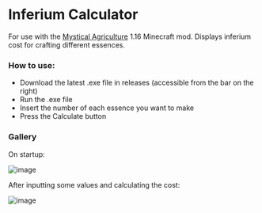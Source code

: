 # Inferium Calculator
For use with the [Mystical Agriculture](https://www.curseforge.com/minecraft/mc-mods/mystical-agriculture) 1.16 Minecraft mod. Displays inferium cost for crafting different essences.

### How to use:
- Download the latest .exe file in releases (accessible from the bar on the right)
- Run the .exe file
- Insert the number of each essence you want to make
- Press the Calculate button

### Gallery
On startup:

![image](https://user-images.githubusercontent.com/33594615/132313288-c41f5826-46cc-461c-be62-b6d07db61463.png)

After inputting some values and calculating the cost:

![image](https://user-images.githubusercontent.com/33594615/132313219-7a06d944-0baa-45a3-95c5-980de47ac492.png)

